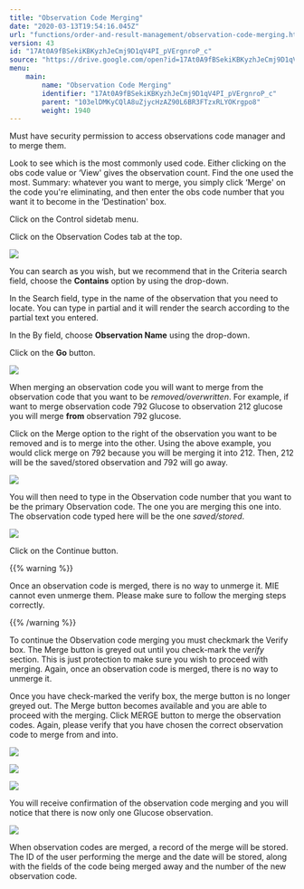 ```yaml
---
title: "Observation Code Merging"
date: "2020-03-13T19:54:16.045Z"
url: "functions/order-and-result-management/observation-code-merging.html"
version: 43
id: "17At0A9fBSekiKBKyzhJeCmj9D1qV4PI_pVErgnroP_c"
source: "https://drive.google.com/open?id=17At0A9fBSekiKBKyzhJeCmj9D1qV4PI_pVErgnroP_c"
menu:
    main:
        name: "Observation Code Merging"
        identifier: "17At0A9fBSekiKBKyzhJeCmj9D1qV4PI_pVErgnroP_c"
        parent: "103elDMKyCQlA8uZjycHzAZ90L6BR3FTzxRLYOKrgpo8"
        weight: 1940
---
```

Must have security permission to access observations code manager and to merge them.

Look to see which is the most commonly used code. Either clicking on the obs code value or ‘View' gives the observation count. Find the one used the most. Summary: whatever you want to merge, you simply click ‘Merge' on the code you're eliminating, and then enter the obs code number that you want it to become in the ‘Destination' box.

Click on the Control sidetab menu.

Click on the Observation Codes tab at the top.

![](observation-code-merging.images/image4.png)

You can search as you wish, but we recommend that in the Criteria search field, choose the **Contains** option by using the drop-down.

In the Search field, type in the name of the observation that you need to locate. You can type in partial and it will render the search according to the partial text you entered.

In the By field, choose **Observation Name** using the drop-down.

Click on the **Go** button.

![](observation-code-merging.images/image6.png)

When merging an observation code you will want to merge from the observation code that you want to be *removed/overwritten*. For example, if want to merge observation code 792 Glucose to observation 212 glucose you will merge **from** observation 792 glucose.

Click on the Merge option to the right of the observation you want to be removed and is to merge into the other. Using the above example, you would click merge on 792 because you will be merging it into 212. Then, 212 will be the saved/stored observation and 792 will go away.

![](observation-code-merging.images/image5.png)

You will then need to type in the Observation code number that you want to be the primary Observation code. The one you are merging this one into. The observation code typed here will be the one *saved/stored*.

![](observation-code-merging.images/image8.png)

Click on the Continue button.

{{% warning %}}

Once an observation code is merged, there is no way to unmerge it. MIE cannot even unmerge them. Please make sure to follow the merging steps correctly.

{{% /warning %}}


To continue the Observation code merging you must checkmark the Verify box. The Merge button is greyed out until you check-mark the *verify* section. This is just protection to make sure you wish to proceed with merging. Again, once an observation code is merged, there is no way to unmerge it.

Once you have check-marked the verify box, the merge button is no longer greyed out. The Merge button becomes available and you are able to proceed with the merging. Click MERGE button to merge the observation codes. Again, please verify that you have chosen the correct observation code to merge from and into.

![](observation-code-merging.images/image7.png)

![](observation-code-merging.images/image2.png)

![](observation-code-merging.images/image1.png)

You will receive confirmation of the observation code merging and you will notice that there is now only one Glucose observation.

![](observation-code-merging.images/image3.png)

When observation codes are merged, a record of the merge will be stored. The ID of the user performing the merge and the date will be stored, along with the fields of the code being merged away and the number of the new observation code.


